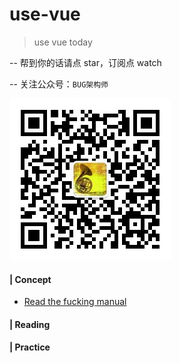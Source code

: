 # use-vue
> use vue today

-- 帮到你的话请点 star，订阅点 watch

-- 关注公众号：`BUG架构师`

![qrcode_for_gh_af1aba27830a_258](assets/qrcode_for_gh_af1aba27830a_258.jpg)

#### | Concept

- [Read the fucking manual](https://github.com/pluscai/use-vue/blob/master/docs.md)

#### | Reading



#### | Practice

